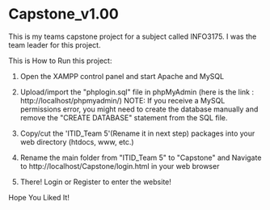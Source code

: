 # Capstone_v1.00
 This is my teams capstone project for a subject called INFO3175. I was the team leader for this project.

 This is How to Run this project:

1. Open the XAMPP control panel and start Apache and MySQL

2. Upload/import the "phplogin.sql" file in phpMyAdmin (here is the link : http://localhost/phpmyadmin/)
    NOTE: If you receive a MySQL permissions error, you might need to create the database manually and remove the "CREATE DATABASE" statement from the SQL file.
 
4. Copy/cut the 'ITID_Team 5'(Rename it in next step) packages into your web directory (htdocs, www, etc.)

5. Rename the main folder from "ITID_Team 5" to "Capstone" and Navigate to http://localhost/Capstone/login.html in your web browser 

6. There! Login or Register to enter the website!


Hope You Liked It!